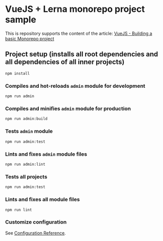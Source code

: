 # VueJS + Lerna monorepo project sample

This is repository supports the content of the article: [VueJS - Building a basic Monorepo project](https://dev.to/vcpablo/vuejs-building-a-monorepo-using-lerna-1h1c)

## Project setup (installs all root dependencies and all dependencies of all inner projects)
```
npm install
```

### Compiles and hot-reloads `admin` module for development
```
npm run admin
```

### Compiles and minifies `admin` module for production
```
npm run admin:build
```

### Tests `admin` module
```
npm run admin:test
```

### Lints and fixes `admin` module files
```
npm run admin:lint
```

### Tests all projects
```
npm run admin:test
```

### Lints and fixes all module files
```
npm run lint
```

### Customize configuration
See [Configuration Reference](https://cli.vuejs.org/config/).
